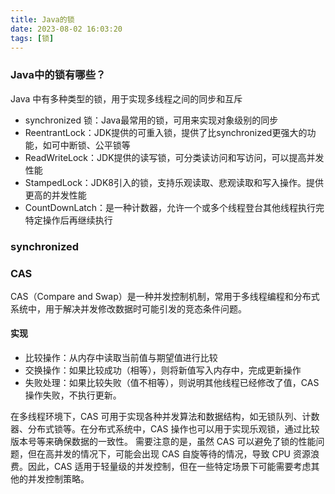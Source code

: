 ```yaml
---
title: Java的锁
date: 2023-08-02 16:03:20
tags: [锁]
---
```

### Java中的锁有哪些？
Java 中有多种类型的锁，用于实现多线程之间的同步和互斥
* synchronized 锁：Java最常用的锁，可用来实现对象级别的同步
* ReentrantLock：JDK提供的可重入锁，提供了比synchronized更强大的功能，如可中断锁、公平锁等
* ReadWriteLock：JDK提供的读写锁，可分类读访问和写访问，可以提高并发性能
* StampedLock：JDK8引入的锁，支持乐观读取、悲观读取和写入操作。提供更高的并发性能
* CountDownLatch：是一种计数器，允许一个或多个线程登台其他线程执行完特定操作后再继续执行
### synchronized

### CAS
CAS（Compare and Swap）是一种并发控制机制，常用于多线程编程和分布式系统中，用于解决并发修改数据时可能引发的竞态条件问题。

#### 实现
* 比较操作：从内存中读取当前值与期望值进行比较
* 交换操作：如果比较成功（相等），则将新值写入内存中，完成更新操作
* 失败处理：如果比较失败（值不相等），则说明其他线程已经修改了值，CAS操作失败，不执行更新。

在多线程环境下，CAS 可用于实现各种并发算法和数据结构，如无锁队列、计数器、分布式锁等。在分布式系统中，CAS 操作也可以用于实现乐观锁，通过比较版本号等来确保数据的一致性。
需要注意的是，虽然 CAS 可以避免了锁的性能问题，但在高并发的情况下，可能会出现 CAS 自旋等待的情况，导致 CPU 资源浪费。因此，CAS 适用于轻量级的并发控制，但在一些特定场景下可能需要考虑其他的并发控制策略。

